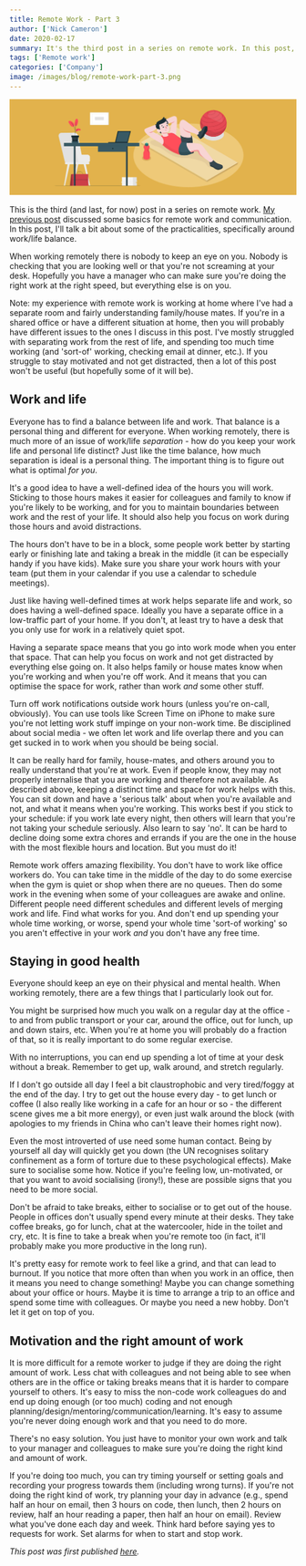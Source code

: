 ```yaml
---
title: Remote Work - Part 3
author: ['Nick Cameron']
date: 2020-02-17
summary: It's the third post in a series on remote work. In this post, Nick Cameron talks a bit about some of the practicalities, specifically around work and life balance.
tags: ['Remote work']
categories: ['Company']
image: /images/blog/remote-work-part-3.png
---
```


![Remote work - part 3](media/remote-work-part-3.png)

This is the third (and last, for now) post in a series on remote work. [My previous post](https://pingcap.com/blog/remote-work-part-2/) discussed some basics for remote work and communication. In this post, I'll talk a bit about some of the practicalities, specifically around work/life balance.

When working remotely there is nobody to keep an eye on you. Nobody is checking that you are looking well or that you're not screaming at your desk. Hopefully you have a manager who can make sure you're doing the right work at the right speed, but everything else is on you.

Note: my experience with remote work is working at home where I've had a separate room and fairly understanding family/house mates. If you're in a shared office or have a different situation at home, then you will probably have different issues to the ones I discuss in this post. I've mostly struggled with separating work from the rest of life, and spending too much time working (and 'sort-of' working, checking email at dinner, etc.). If you struggle to stay motivated and not get distracted, then a lot of this post won't be useful (but hopefully some of it will be).

## Work and life

Everyone has to find a balance between life and work. That balance is a personal thing and different for everyone. When working remotely, there is much more of an issue of work/life *separation* - how do you keep your work life and personal life distinct? Just like the time balance, how much separation is ideal is a personal thing. The important thing is to figure out what is optimal *for you*.

It's a good idea to have a well-defined idea of the hours you will work. Sticking to those hours makes it easier for colleagues and family to know if you're likely to be working, and for you to maintain boundaries between work and the rest of your life. It should also help you focus on work during those hours and avoid distractions.

The hours don't have to be in a block, some people work better by starting early or finishing late and taking a break in the middle (it can be especially handy if you have kids). Make sure you share your work hours with your team (put them in your calendar if you use a calendar to schedule meetings).

Just like having well-defined times at work helps separate life and work, so does having a well-defined space. Ideally you have a separate office in a low-traffic part of your home. If you don't, at least try to have a desk that you only use for work in a relatively quiet spot.

Having a separate space means that you go into work mode when you enter that space. That can help you focus on work and not get distracted by everything else going on. It also helps family or house mates know when you're working and when you're off work. And it means that you can optimise the space for work, rather than work *and* some other stuff.

Turn off work notifications outside work hours (unless you're on-call, obviously). You can use tools like Screen Time on iPhone to make sure you're not letting work stuff impinge on your non-work time. Be disciplined about social media - we often let work and life overlap there and you can get sucked in to work when you should be being social.

It can be really hard for family, house-mates, and others around you to really understand that you're at work. Even if people know, they may not properly internalise that you are working and therefore not available. As described above, keeping a distinct time and space for work helps with this. You can sit down and have a 'serious talk' about when you're available and not, and what it means when you're working. This works best if you stick to your schedule: if you work late every night, then others will learn that you're not taking your schedule seriously. Also learn to say 'no'. It can be hard to decline doing some extra chores and errands if you are the one in the house with the most flexible hours and location. But you must do it!

Remote work offers amazing flexibility. You don't have to work like office workers do. You can take time in the middle of the day to do some exercise when the gym is quiet or shop when there are no queues. Then do some work in the evening when some of your colleagues are awake and online. Different people need different schedules and different levels of merging work and life. Find what works for you. And don't end up spending your whole time working, or worse, spend your whole time 'sort-of working' so you aren't effective in your work *and* you don't have any free time.

## Staying in good health

Everyone should keep an eye on their physical and mental health. When working remotely, there are a few things that I particularly look out for.

You might be surprised how much you walk on a regular day at the office - to and from public transport or your car, around the office, out for lunch, up and down stairs, etc. When you're at home you will probably do a fraction of that, so it is really important to do some regular exercise.

With no interruptions, you can end up spending a lot of time at your desk without a break. Remember to get up, walk around, and stretch regularly.

If I don't go outside all day I feel a bit claustrophobic and very tired/foggy at the end of the day. I try to get out the house every day - to get lunch or coffee (I also really like working in a cafe for an hour or so - the different scene gives me a bit more energy), or even just walk around the block (with apologies to my friends in China who can't leave their homes right now).

Even the most introverted of use need some human contact. Being by yourself all day will quickly get you down (the UN recognises solitary confinement as a form of torture due to these psychological effects). Make sure to socialise some how. Notice if you're feeling low, un-motivated, or that you want to avoid socialising (irony!), these are possible signs that you need to be more social.

Don't be afraid to take breaks, either to socialise or to get out of the house. People in offices don't usually spend every minute at their desks. They take coffee breaks, go for lunch, chat at the watercooler, hide in the toilet and cry, etc. It is fine to take a break when you're remote too (in fact, it'll probably make you more productive in the long run).

It's pretty easy for remote work to feel like a grind, and that can lead to burnout. If you notice that more often than when you work in an office, then it means you need to change something! Maybe you can change something about your office or hours. Maybe it is time to arrange a trip to an office and spend some time with colleagues. Or maybe you need a new hobby. Don't let it get on top of you.

## Motivation and the right amount of work

It is more difficult for a remote worker to judge if they are doing the right amount of work. Less chat with colleagues and not being able to see when others are in the office or taking breaks means that it is harder to compare yourself to others. It's easy to miss the non-code work colleagues do and end up doing enough (or too much) coding and not enough planning/design/mentoring/communication/learning. It's easy to assume you're never doing enough work and that you need to do more.

There's no easy solution. You just have to monitor your own work and talk to your manager and colleagues to make sure you're doing the right kind and amount of work.

If you're doing too much, you can try timing yourself or setting goals and recording your progress towards them (including wrong turns). If you're not doing the right kind of work, try planning your day in advance (e.g., spend half an hour on email, then 3 hours on code, then lunch, then 2 hours on review, half an hour reading a paper, then half an hour on email). Review what you've done each day and week. Think hard before saying yes to requests for work. Set alarms for when to start and stop work.

*This post was first published [here](https://www.ncameron.org/blog/remote-work-part-3/).*
